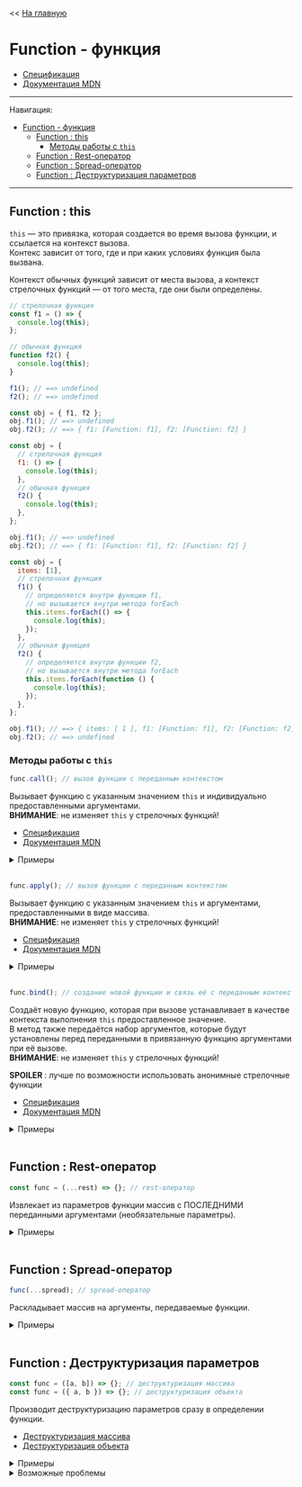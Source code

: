 << [На главную](../README.md)

# Function - функция

- [Спецификация](https://tc39.es/ecma262/#sec-function-objects)
- [Документация MDN](https://developer.mozilla.org/ru/docs/Web/JavaScript/Reference/Global_Objects/Function)

---

Навигация:

- [Function - функция](#function---функция)
  - [Function : this](#function--this)
    - [Методы работы с `this`](#методы-работы-с-this)
  - [Function : Rest-оператор](#function--rest-оператор)
  - [Function : Spread-оператор](#function--spread-оператор)
  - [Function : Деструктуризация параметров](#function--деструктуризация-параметров)

---

## Function : this

<a id="this"></a>

`this` — это привязка, которая создается во время вызова функции, и ссылается на контекст вызова.  
Контекс зависит от того, где и при каких условиях функция была вызвана.

Контекст обычных функций зависит от места вызова, а контекст стрелочных функций — от того места, где они были определены.

```js
// стрелочная функция
const f1 = () => {
  console.log(this);
};

// обычная функция
function f2() {
  console.log(this);
}

f1(); // ==> undefined
f2(); // ==> undefined

const obj = { f1, f2 };
obj.f1(); // ==> undefined
obj.f2(); // ==> { f1: [Function: f1], f2: [Function: f2] }
```

```js
const obj = {
  // стрелочная функция
  f1: () => {
    console.log(this);
  },
  // обычная функция
  f2() {
    console.log(this);
  },
};

obj.f1(); // ==> undefined
obj.f2(); // ==> { f1: [Function: f1], f2: [Function: f2] }
```

```js
const obj = {
  items: [1],
  // стрелочная функция
  f1() {
    // определяется внутри функции f1,
    // но вызывается внутри метода forEach
    this.items.forEach(() => {
      console.log(this);
    });
  },
  // обычная функция
  f2() {
    // определяется внутри функции f2,
    // но вызывается внутри метода forEach
    this.items.forEach(function () {
      console.log(this);
    });
  },
};

obj.f1(); // ==> { items: [ 1 ], f1: [Function: f1], f2: [Function: f2] }
obj.f2(); // ==> undefined
```

### Методы работы с `this`

<a id="call"></a>

```js
func.call(); // вызов функции с переданным контекстом
```

Вызывает функцию с указанным значением `this` и индивидуально предоставленными аргументами.  
**ВНИМАНИЕ**: не изменяет `this` у стрелочных функций!

- [Спецификация](https://tc39.es/ecma262/#sec-function.prototype.call)
- [Документация MDN](https://developer.mozilla.org/ru/docs/Web/JavaScript/Reference/Global_Objects/Function/call)

<details>
<summary>Примеры</summary>

```js
const getName = function getName(start = 'Name is ', end = '.') {
  return `${start}${this.name}${end}`;
};

const user = { name: 'Ihar' };

getName.call(); // ==> 'Name is undefined.'
getName.call(user); // ==> 'Name is Ihar.'
getName.call(user, 'Hello, '); // ==> 'Hello, Ihar.'
getName.call(user, 'Hello, ', '!'); // ==> 'Hello, Ihar!'
```

</details><br>

<a id="call"></a>

```js
func.apply(); // вызов функции с переданным контекстом
```

Вызывает функцию с указанным значением `this` и аргументами, предоставленными в виде массива.  
**ВНИМАНИЕ**: не изменяет `this` у стрелочных функций!

- [Спецификация](https://tc39.es/ecma262/#sec-function.prototype.apply)
- [Документация MDN](https://developer.mozilla.org/ru/docs/Web/JavaScript/Reference/Global_Objects/Function/apply)

<details>
<summary>Примеры</summary>

```js
const getName = function getName(start = 'Name is ', end = '.') {
  return `${start}${this.name}${end}`;
};

const user = { name: 'Ihar' };

getName.apply(); // ==> 'Name is undefined.'
getName.apply(user); // ==> 'Name is Ihar.'
getName.apply(user, ['Hello, ']); // ==> 'Hello, Ihar.'
getName.apply(user, ['Hello, ', '!']); // ==> 'Hello, Ihar!'
```

</details><br>

<a id="bind"></a>

```js
func.bind(); // создание новой функции и связь её с переданным контекстом
```

Создаёт новую функцию, которая при вызове устанавливает в качестве контекста выполнения `this` предоставленное значение.  
В метод также передаётся набор аргументов, которые будут установлены перед переданными в привязанную функцию аргументами при её вызове.  
**ВНИМАНИЕ**: не изменяет `this` у стрелочных функций!

**SPOILER** : лучше по возможности использовать анонимные стрелочные функции

- [Спецификация](https://tc39.es/ecma262/#sec-function.prototype.bind)
- [Документация MDN](https://developer.mozilla.org/ru/docs/Web/JavaScript/Reference/Global_Objects/Function/bind)

<details>
<summary>Примеры</summary>

```js
const printName = function printName(start = 'Name is ', end = '.') {
  console.log(`${start}${this.name}${end}`);
};

const user = { name: 'Ihar', printName };

user.printName(); // ==> 'Name is Ihar.'
setTimeout(user.printName, 1000); // ==> 'Name is undefined.'

let printNameBinded;

printNameBinded = user.printName.bind(user);
printNameBinded(); // === user.printName() ==> 'Name is Ihar.'
setTimeout(printNameBinded, 1000); // ==> 'Name is Ihar.'

// !!! более приемлимое решение
setTimeout(() => user.printName(), 1000); // ==> 'Name is Ihar.'

printNameBinded = user.printName.bind(user, 'Hello, ');
printNameBinded(); // === user.printName('Hello, ') ==> 'Hello, Ihar.'
printNameBinded('!'); // === user.printName('Hello, ', '!') ==> 'Hello, Ihar!'
setTimeout(printNameBinded, 1000); // ==> 'Hello, Ihar.'

// !!! более приемлимое решение
setTimeout(() => user.printName('Hello, '), 1000); // ==> 'Hello, Ihar.'
```

</details><br>

## Function : Rest-оператор

<a id="rest"></a>

```js
const func = (...rest) => {}; // rest-оператор
```

Извлекает из параметров функции массив с ПОСЛЕДНИМИ переданными аргументами (необязательные параметры).

<details>
<summary>Примеры</summary>

```js
const func = (...params) => params;
func(); // ==> []
func(9); // ==> [9]
func(9, 4); // ==> [9, 4]
```

```js
const func = (a, b, ...params) => [a + b, params];
func(9, 4); // ==> [13, []]
func(9, 4, -1, 3); // ==> [13, [-1, 3]]
func(9); // ==> [NaN, []]
```

</details><br>

## Function : Spread-оператор

<a id="spread"></a>

```js
func(...spread); // spread-оператор
```

Раскладывает массив на аргументы, передаваемые функции.

<details>
<summary>Примеры</summary>

```js
const sum = (...params) => {
  let result = 0;
  for (const param of params) {
    result += param;
  }
  return result;
};
```

```js
const numbers = [1, 7, 4];
sum(...numbers); // ==> 12
sum(8, 10, ...numbers); // ==> 30
sum(8, ...numbers, 10); // ==> 30
sum(...numbers, 8, 10); // ==> 30
```

```js
const numbers1 = [1, 7, 4];
const numbers2 = [8, 10];
sum(...numbers1, ...numbers2); // ==> 30
```

</details><br>

## Function : Деструктуризация параметров

<a id="destructuring"></a>

```js
const func = ([a, b]) => {}; // деструктуризация массива
const func = ({ a, b }) => {}; // деструктуризация объекта
```

Производит деструктуризацию параметров сразу в определении функции.

- [Деструктуризация массива](./js-array.md#array--деструктуризация)
- [Деструктуризация объекта](./js-object.md#object--деструктуризация)

<details>
<summary>Примеры</summary>

```js
const sum = ([a, b, c = 0]) => a + b;
sum([1, 7]); // ==> 8
sum([1, 7, 10]); // ==> 18
sum([1]); // ==> NaN
sum(1, 7); // ==> TypeError: аргументы – это не массив
```

```js
const getFullName = ({ name, surname = 'Ivanov' }) => `${name} ${surname}`;
getFullName({ name: 'Ihar' }); // ==> 'Ihar Ivanov'
getFullName({ name: 'Ihar', surname: 'Spurhiash' }); // ==> 'Ihar Spurhiash'
getFullName({ married: true }); // ==> 'undefined Ivanov'
getFullName(); // ==> TypeError ::: аргумент — undefined (у этого типа данных нет вызываемых свойств)
getFullName('Ihar'); // ==> 'undefined Ivanov' ::: аргумент — строка (у этого типа данных есть вызываемые свойства)
```

</details>

<details>
<summary>Возможные проблемы</summary>

```js
const getLength = ({ length }) => length;
getLength({ length: 123 }); // ==> 123 — ок
getLength(123); // ==> undefined — допустим
getLength('123'); // ==> 3 — что?
// Аргумент — строка, а у строк есть свойство .length
// '123'.length === 3
```

</details><br>
